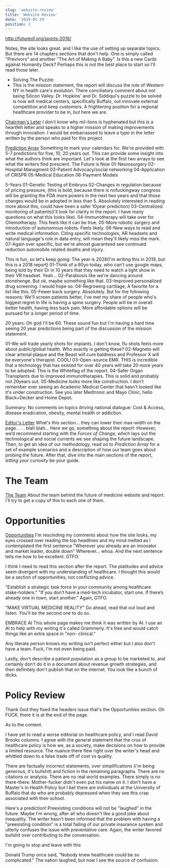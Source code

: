 ```yaml
---
slug: 'website-review'
title: 'Website Review'
date: '2019-01-29'
position: 2
---
```


http://futureof.org/sports-2016/

Notes, the site looks great. and I like the use of setting up separate topics. But there are 14 chapters sections that don't help. One is simply called "Previvors" and another "The Art of Making A Baby". Is this a new Cards against Humanity Deck? Perhaps this is not the best place to start so I'll read those later.

- Solving The Puzzle:
- This is the mission statement, the report will discuss the role of Western NY in health care's evolution. There conciliatory comment about not being Silicon Valley. Dr. Hopkins' and Dr. Siddiqui's puzzle to be solved is how will medical centers, specifically Buffalo, out innovate external competition and keep customers. A frightening position for a regional healthcare provider to be in, but here we are.

[Chairman's Leter](http://futureof.org/medicine-1-0/about/chairmans-letter/)
I don't know why mil-lions is hyphenated but this is a heartfelt letter and speaks to a higher mission of making improvements through innovation. I would be embarrassed to leave a typo in the letter written by the person who paid for this project.

[Prediction Array](http://futureof.org/medicine-1-0/about/prediction-array/)
Something to mark your calendars for. We're provided with 5-7 predictions for five, 10, 20 years out. This can provide some insight into what the authors think are important. Let's look at the first two arrays to see what the writers find prescient.
The Future is Now
01-Neurosurgery
02-Hospital Managment
03-Patient Advocacy/social networking
04-Application of CRISPR
05-Medical Education
06-Payment Models

5-Years
01-Genetic Testing of Embryos
02-Changes in regulation because of pricing pressure, (this is bold, because there is nofuckingway congress will be granting the FDA more powers in the next two years and that those changes would be in adopted in less than 5. Absolutely interested in reading more about this, could have been a safer 10year prediction)
03-Centralized monitoring of patients(I'll look for clarity in the report. I have many questions on what this looks like).
04-Immunotherapy will take over for Chemotherapy. This feels like it can be true.
05-More robotic surgery and introduction of autonomous robots. Feels likely.
06-New ways to read and write medical information. Citing specific technologies, AR headsets and natural language's role in data entry, will mean they'll likely miss the mark.
07-Again over specific, but we're almost guaranteed see continued reduction automobile related deaths and injury.

This is fun, so let's keep going: The year is 2028(I'm writing this in 2019, but this is a 2018 report)
01-Think of a 60yo today, who can't use google maps, being told by their Dr in 10 years that they need to watch a light show in their VR headset. Yeah...
02-Parabiosis like we're dancing around stonehenge. But ok, maybe something like that.
03-Improved personalized drug screening. I would hope so.
04-Regrowing cartilage, A favorite for a list like this.
05-Fewer back surgery. Absolutely. But for the following reasons: We'll screen patients better, I've met my share of people who's biggest regret in life is having a spine surgery. People will be in overall better health, having less back pain. More affordable options will be pursued for a longer period of time.

20 years: Oh god I'll be 60. These sound fun but I'm having a hard time seeing 20 year predictions being part of the discussion of the mission statement.

01-We will trade yearly shots for implants. I don't know, flu shots feels more about public/global health. Who exactly is getting these?
02-Magneto will clear arterial plaque and the Beast will cure baldness and Professor X will be everyone's therapist. COOL!
03-Open-source EMR. THIS is incredible that a technology that has existed for over 40 years will take 20 more years to be adopted. This is the Whiteflag of the report.
04-Safer Organ Transplants due to improved immunotherapies. This is solid and probably not 20years out.
05-Medicine looks more like construction. I don't remember ever seeing an Academic Medical Center that hasn't looked like it's under construction. See you later Medtronic and Mayo Clinic, hello Black+Decker and Home Depot.

Summary: No comments on topics driving national dialogue: Cost & Access, disease eradication, obesity, mental health or addiction.

[Editor's Letter](http://futureof.org/medicine-1-0/about/editors-letter/)
What's this section... they can lower their max-width on the page. . . . blah blah...
Here we go, something about the report:
However, we’d recommend starting with the _Forces of Change_, which lays out the technological and social currents we see shaping the future landscape. Then, to get an idea of our methodology, read on to _Prediction Array_ for a set of example scenarios and a description of how our team goes about probing the future. After that, dive into the main sections of the report, _letting your curiosity_ be your guide.

# The Team

[The Team](http://futureof.org/medicine-1-0/about/the-team/)
About the team behind the future of medicine website and report. I'll try to get a copy of this to each one of them.

# Opportunities

[Opportunities](http://futureof.org/medicine-1-0/about/opportunities/)
I'm rescinding my comments about how the site looks, my eyes crossed over reading the top headlines and my mind melted as I contemplated the first sentence "Wherever you already are an innovator and market leader, double down" Wherever... whoa. And the next sentence tells me how to be excellent. GTFO.

I think I need to read this section after the report. The platitudes and advice seem divergent with my understanding of healthcare. I thought this would be a section of opportunities, not conflicting advice.

"Establish a strategic task force in your community among healthcare stake-holders." "If you don’t have a med-tech incubator, start one. If there’s already one in town, start another." Again, GTFO.

"MAKE VIRTUAL MEDICINE REALITY" Go ahead, read that out loud and listen. You'll be the second one to do so.

EMBRACE AI
This whole page makes me think it was written by AI. I use an AI to help with my writing it's called Grammerly. It's free and would catch things like an extra space in "non- clinical."

Any literate person knows my writing isn't perfect either but I also don't have a team. Fuck, I'm not even being paid.

Lastly, don't describe a patient population as a group to be marketed to, and certainly don't do it in a document about revenue growth strategies, and then definitely don't publish that on the internet. You look like a bunch of dicks.

# Policy Review

Thank God they fixed the headers issue that's the Opportunities section. Oh FUCK, there it is at the end of the page.

As to the content.

I have yet to read a worse editorial on healthcare policy, and I read David Brooks columns. I agree with the general statement that the crux of healthcare policy is how we, as a society, make decisions on how to provide a limited resource. The nuance there flew right over the writer's head and whittled down to a false trade off of cost vs quality.

There are factually incorrect statements, over simplifications (i'm being generous, it's bullshit) and fiction in the remaining paragraphs. There are no citations or analysis. There are no real world examples. There simply is no there-there. Mother-fucker didn't even put his name on it. I don't have a Master's in Health Policy but I bet there are individuals at the University of Buffalo that do who are probably depressed when they see this crap associated with their school.

Here's a prediction! Preexisting conditions will not be "laughed" in the future. Maybe I'm wrong, after all who doesn't like a good joke about inequality. The writer hasn't been informed that the problem with having a "preexisting condition" is a total failing of our private insurance system and utterly confuses the issue with preventative care. Again, the writer favored bullshit over contributing to the conversation.

I'm going to stop and leave with this

Donald Trump once said, "Nobody knew healthcare could be so complicated." The nation laughed, but now I see the source of confusion.
